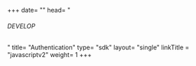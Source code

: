 +++
date= ""
head= "<h6>DEVELOP</h6>"
title= "Authentication"
type= "sdk"
layout= "single"
linkTitle = "javascriptv2"
weight= 1
+++